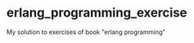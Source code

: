 erlang_programming_exercise
===========================

My solution to exercises of book "erlang programming"
